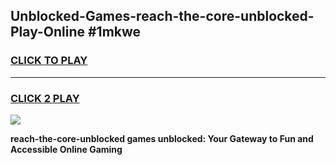 
## Unblocked-Games-reach-the-core-unblocked-Play-Online #1mkwe
<h3>
<a href="https://news.freeplayer.one?title=reach-the-core-unblocked&ref=3">CLICK TO PLAY</a></h3>
<hr>

<h3>
<a href="https://news.freeplayer.one?title=reach-the-core-unblocked&ref=3">CLICK 2 PLAY</a>
  
</h3>

<a href="https://news.freeplayer.one?title=reach-the-core-unblocked&ref=3"><img src="https://clearcache.store/games.png"></a>


**reach-the-core-unblocked games unblocked: Your Gateway to Fun and Accessible Online Gaming**
